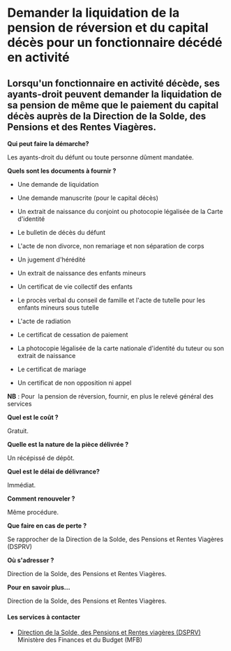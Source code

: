 # Demander la liquidation de la pension de réversion et du capital décès pour un fonctionnaire décédé en activité

Lorsqu'un fonctionnaire en activité décède, ses ayants-droit peuvent demander la liquidation de sa pension de même que le paiement du capital décès auprès de la Direction de la Solde, des Pensions et des Rentes Viagères.
----------------------------------------------------------------------------------------------------------------------------------------------------------------------------------------------------------------------------

**Qui peut faire la démarche?**

Les ayants-droit du défunt ou toute personne dûment mandatée.

**Quels sont les documents à fournir ?**

*   Une demande de liquidation  
    
*   Une demande manuscrite (pour le capital décès)  
    
*   Un extrait de naissance du conjoint ou photocopie légalisée de la Carte d'identité
*   Le bulletin de décès du défunt
*   L'acte de non divorce, non remariage et non séparation de corps 
*   Un jugement d'hérédité
*   Un extrait de naissance des enfants mineurs
*   Un certificat de vie collectif des enfants
*   Le procès verbal du conseil de famille et l'acte de tutelle pour les enfants mineurs sous tutelle
*   L'acte de radiation
*   Le certificat de cessation de paiement
*   La photocopie légalisée de la carte nationale d'identité du tuteur ou son extrait de naissance  
    
*   Le certificat de mariage
*   Un certificat de non opposition ni appel  
    

**NB** : Pour  la pension de réversion, fournir, en plus le relevé général des services

**Quel est le coût ?**

Gratuit.

**Quelle est la nature de la pièce délivrée ?**

Un récépissé de dépôt.

**Quel est le délai de délivrance?**

Immédiat.

**Comment renouveler ?**

Même procédure.

**Que faire en cas de perte ?**

Se rapprocher de la Direction de la Solde, des Pensions et Rentes Viagères (DSPRV)

**Où s'adresser ?**

Direction de la Solde, des Pensions et Rentes Viagères.

**Pour en savoir plus…**

Direction de la Solde, des Pensions et Rentes Viagères.

#### Les services à contacter

*   [Direction de la Solde, des Pensions et Rentes viagères (DSPRV)](../../../services/direction-de-la-solde-des-pensions-et-rentes-viageres-dsprv.md) Ministère des Finances et du Budget (MFB)